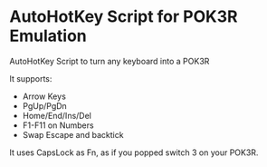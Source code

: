 # AutoHotKey Script for POK3R Emulation

AutoHotKey Script to turn any keyboard into a POK3R

It supports:

 - Arrow Keys
 - PgUp/PgDn
 - Home/End/Ins/Del
 - F1-F11 on Numbers
 - Swap Escape and backtick

It uses CapsLock as Fn, as if you popped switch 3 on your POK3R.
